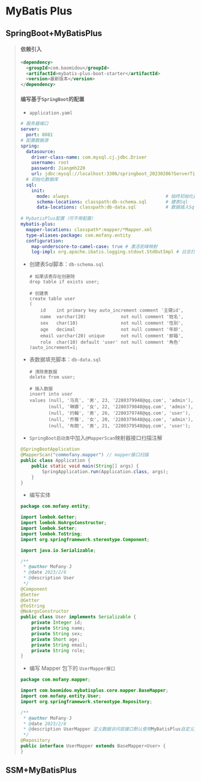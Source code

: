 # MyBatis Plus

## SpringBoot+MyBatisPlus

>#### 依赖引入
>
>```xml
><dependency>
>   <groupId>com.baomidou</groupId>
>   <artifactId>mybatis-plus-boot-starter</artifactId>
>   <version>最新版本</version>
></dependency>
>```
>
>#### 编写基于`SpringBoot`的配置
>
>* `application.yaml`
>
>  ```yaml
>  # 服务器端口
>  server:
>    port: 8081
>  # 配置数据源
>  spring:
>    datasource:
>      driver-class-name: com.mysql.cj.jdbc.Driver
>      username: root
>      password: Jiangmh220
>      url: jdbc:mysql://localhost:3306/springboot_20230206?ServerTimezone=GMT%2B8
>    # 初始化数据库
>    sql:
>      init:
>        mode: always                                    # 始终初始化数据库
>        schema-locations: classpath:db-schema.sql       # 建表Sql
>        data-locations: classpath:db-data.sql           # 数据插入Sql
>        
>  # MybatisPlus配置（可不用配置）      
>  mybatis-plus: 
>    mapper-locations: classpath*:mapper/*Mapper.xml
>    type-aliases-package: com.mofany.entity
>    configuration:
>      map-underscore-to-camel-case: true # 激活驼峰映射
>      log-impl: org.apache.ibatis.logging.stdout.StdOutImpl # 日志打印
>  ```
>
>  * 创建表Sql脚本：`db-schema.sql`
>
>    ```mysql
>    # 如果该表存在则删除
>    drop table if exists user;
>    
>    # 创建表
>    create table user
>    (
>        id    int primary key auto_increment comment '主键id',
>        name  varchar(20)             not null comment '姓名',
>        sex   char(10)                not null comment '性别',
>        age   decimal                 not null comment '年龄',
>        email varchar(20) unique      not null comment '邮箱',
>        role  char(10) default 'user' not null comment '角色'
>    )auto_increment=1;
>    ```
>
>  * 表数据填充脚本：`db-data.sql`
>
>    ```mysql
>    # 清除表数据
>    delete from user;
>    
>    # 插入数据
>    insert into user
>    values (null, '马克', '男', 23, '2280379948@qq.com', 'admin'),
>           (null, '琳娜', '女', 22, '2280379848@qq.com', 'admin'),
>           (null, '约翰', '男', 26, '2280379748@qq.com', 'user'),
>           (null, '乔雅', '女', 20, '2280379648@qq.com', 'admin'),
>           (null, '布朗', '男', 21, '2280379548@qq.com', 'user');
>    ```
>
>* `SpringBoot启动类`中加入`@MapperScan`映射器接口扫描注解
>
>  ```java
>  @SpringBootApplication
>  @MapperScan("commofany.mapper") // mapper接口扫描
>  public class Application {
>      public static void main(String[] args) {
>          SpringApplication.run(Application.class, args);
>      }
>  }
>  ```
>
>* 编写实体
>
>  ```java
>  package com.mofany.entity;
>  
>  import lombok.Getter;
>  import lombok.NoArgsConstructor;
>  import lombok.Setter;
>  import lombok.ToString;
>  import org.springframework.stereotype.Component;
>  
>  import java.io.Serializable;
>  
>  /**
>   * @author MoFany-J
>   * @date 2023/2/6
>   * @description User
>   */
>  @Component
>  @Setter
>  @Getter
>  @ToString
>  @NoArgsConstructor
>  public class User implements Serializable {
>      private Integer id;
>      private String name;
>      private String sex;
>      private Short age;
>      private String email;
>      private String role;
>  }
>  ```
>
>* 编写 Mapper 包下的 `UserMapper接口`
>
>  ```java
>  package com.mofany.mapper;
>  
>  import com.baomidou.mybatisplus.core.mapper.BaseMapper;
>  import com.mofany.entity.User;
>  import org.springframework.stereotype.Repository;
>  
>  /**
>   * @author MoFany-J
>   * @date 2023/2/6
>   * @description UserMapper 定义数据访问层接口默认使用MyBatisPlus自定义的默认方法
>   */
>  @Repository
>  public interface UserMapper extends BaseMapper<User> {
>  }
>  ```
>

## SSM+MyBatisPlus

>
>
>